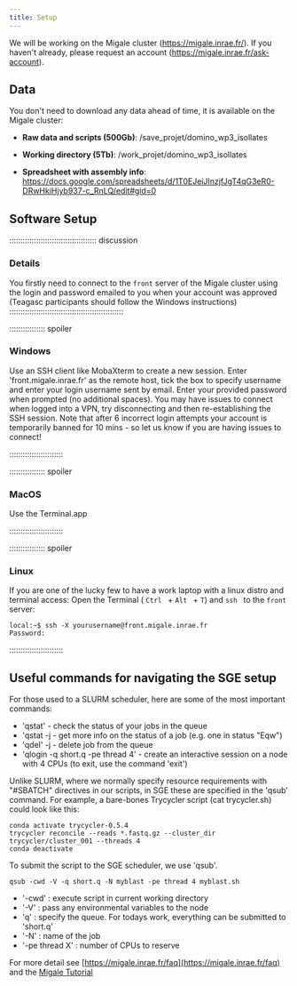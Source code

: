 ```yaml
---
title: Setup
---
```


We will be working on the Migale cluster (https://migale.inrae.fr/). If you haven't already, please request an account (https://migale.inrae.fr/ask-account).


## Data

You don't need to download any data ahead of time, it is available on the Migale cluster:

* **Raw data and scripts (500Gb)**: /save_projet/domino_wp3_isollates

* **Working directory (5Tb)**: /work_projet/domino_wp3_isollates

* **Spreadsheet with assembly info**: https://docs.google.com/spreadsheets/d/1T0EJeiJInzjfJgT4qG3eR0-DRwHkiHjyb937-c_RnLQ/edit#gid=0 

## Software Setup

::::::::::::::::::::::::::::::::::::::: discussion

### Details

You firstly need to connect to the `front` server of the Migale cluster using the login and password emailed to you when your account was approved (Teagasc participants should follow the Windows instructions)
:::::::::::::::::::::::::::::::::::::::::::::::::::

:::::::::::::::: spoiler

### Windows

Use an SSH client like MobaXterm to create a new session. Enter 'front.migale.inrae.fr' as the remote host, tick the box to specify username and enter your login username sent by email. Enter your provided password when prompted (no additional spaces). You may have issues to connect when logged into a VPN, try disconnecting and then re-establishing the SSH session. Note that after 6 incorrect login attempts your account is temporarily banned for 10 mins - so let us know if you are having issues to connect!

::::::::::::::::::::::::

:::::::::::::::: spoiler

### MacOS

Use the Terminal.app

::::::::::::::::::::::::


:::::::::::::::: spoiler

### Linux
If you are one of the lucky few to have a work laptop with a linux distro and terminal access: 
Open the Terminal ( `Ctrl ` +  `Alt ` +  `T`) and  `ssh ` to the  `front` server:
```
local:~$ ssh -X yourusername@front.migale.inrae.fr
Password:
```

::::::::::::::::::::::::

## Useful commands for navigating the SGE setup
For those used to a SLURM scheduler, here are some of the most important commands:

* 'qstat' - check the status of your jobs in the queue
* 'qstat -j <jobnumber> - get more info on the status of a job (e.g. one in status "Eqw")
* 'qdel' -j <jobnumber> - delete job from the queue
* 'qlogin -q short.q -pe thread 4' - create an interactive session on a node with 4 CPUs (to exit, use the command 'exit')

Unlike SLURM, where we normally specify resource requirements with "#SBATCH" directives in our scripts, in SGE these are specified in the 'qsub' command.
For example, a bare-bones Trycycler script (cat trycycler.sh) could look like this:
```
conda activate trycycler-0.5.4
trycycler reconcile --reads *.fastq.gz --cluster_dir trycycler/cluster_001 --threads 4
conda deactivate
```
To submit the script to the SGE scheduler, we use 'qsub'. 
```
qsub -cwd -V -q short.q -N myblast -pe thread 4 myblast.sh
```
* '-cwd' : execute script in current working directory
* '-V' : pass any environmental variables to the node
* 'q' : specify the queue. For todays work, everything can be submitted to 'short.q'
* '-N' : name of the job
* '-pe thread X' : number of CPUs to reserve
   
For more detail see [https://migale.inrae.fr/faq](https://migale.inrae.fr/faq) and the [Migale Tutorial](https://documents.migale.inrae.fr/posts/tutorials/migale-infra/)

